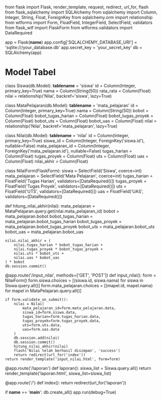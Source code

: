 from flask import Flask, render_template, request, redirect, url_for, flash
from flask_sqlalchemy import SQLAlchemy
from sqlalchemy import Column, Integer, String, Float, ForeignKey
from sqlalchemy.orm import relationship
from wtforms import Form, FloatField, IntegerField, SelectField, validators
from flask_wtf import FlaskForm
from wtforms.validators import DataRequired

app = Flask(__name__)
app.config['SQLALCHEMY_DATABASE_URI'] = 'sqlite:///your_database.db'
app.secret_key = 'your_secret_key'
db = SQLAlchemy(app)

# Model Tabel
class Siswa(db.Model):
    __tablename__ = 'siswa'
    id = Column(Integer, primary_key=True)
    nama = Column(String(50))
    rata_rata = Column(Float)
    nilai = relationship('Nilai', backref='siswa', lazy=True)

class MataPelajaran(db.Model):
    __tablename__ = 'mata_pelajaran'
    id = Column(Integer, primary_key=True)
    nama = Column(String(50))
    bobot = Column(Float)
    bobot_tugas_harian = Column(Float)
    bobot_tugas_proyek = Column(Float)
    bobot_uts = Column(Float)
    bobot_uas = Column(Float)
    nilai = relationship('Nilai', backref='mata_pelajaran', lazy=True)

class Nilai(db.Model):
    __tablename__ = 'nilai'
    id = Column(Integer, primary_key=True)
    siswa_id = Column(Integer, ForeignKey('siswa.id'), nullable=False)
    mata_pelajaran_id = Column(Integer, ForeignKey('mata_pelajaran.id'), nullable=False)
    tugas_harian = Column(Float)
    tugas_proyek = Column(Float)
    uts = Column(Float)
    uas = Column(Float)
    nilai_akhir = Column(Float)

class NilaiForm(FlaskForm):
    siswa = SelectField('Siswa', coerce=int)
    mata_pelajaran = SelectField('Mata Pelajaran', coerce=int)
    tugas_harian = FloatField('Tugas Harian', validators=[DataRequired()])
    tugas_proyek = FloatField('Tugas Proyek', validators=[DataRequired()])
    uts = FloatField('UTS', validators=[DataRequired()])
    uas = FloatField('UAS', validators=[DataRequired()])

def hitung_nilai_akhir(nilai):
    mata_pelajaran = MataPelajaran.query.get(nilai.mata_pelajaran_id)
    bobot = mata_pelajaran.bobot
    bobot_tugas_harian = mata_pelajaran.bobot_tugas_harian
    bobot_tugas_proyek = mata_pelajaran.bobot_tugas_proyek
    bobot_uts = mata_pelajaran.bobot_uts
    bobot_uas = mata_pelajaran.bobot_uas

    nilai.nilai_akhir = (
        nilai.tugas_harian * bobot_tugas_harian +
        nilai.tugas_proyek * bobot_tugas_proyek +
        nilai.uts * bobot_uts +
        nilai.uas * bobot_uas
    ) * bobot
    db.session.commit()

@app.route('/input_nilai', methods=['GET', 'POST'])
def input_nilai():
    form = NilaiForm()
    form.siswa.choices = [(siswa.id, siswa.nama) for siswa in Siswa.query.all()]
    form.mata_pelajaran.choices = [(mapel.id, mapel.nama) for mapel in MataPelajaran.query.all()]

    if form.validate_on_submit():
        nilai = Nilai(
            mata_pelajaran_id=form.mata_pelajaran.data,
            siswa_id=form.siswa.data,
            tugas_harian=form.tugas_harian.data,
            tugas_proyek=form.tugas_proyek.data,
            uts=form.uts.data,
            uas=form.uas.data
        )
        db.session.add(nilai)
        db.session.commit()
        hitung_nilai_akhir(nilai)
        flash('Nilai telah berhasil disimpan', 'success')
        return redirect(url_for('index'))
    return render_template('input_nilai.html', form=form)

@app.route('/laporan')
def laporan():
    siswa_list = Siswa.query.all()
    return render_template('laporan.html', siswa_list=siswa_list)

@app.route('/')
def index():
    return redirect(url_for('laporan'))

if __name__ == '__main__':
    db.create_all()
    app.run(debug=True)
